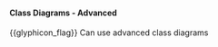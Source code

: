 <div id="title">

#### Class Diagrams - Advanced

</div>

<span id="prereqs"><dynamic-panel src="../../../oopDesign/inheritance/interfaces/unit-inElsewhere-asFlat.md" boilerplate header="%%{{glyphicon_education}} OOP: Inheritance → Interfaces%%" />
<dynamic-panel src="../../../oopDesign/inheritance/abstractClasses/unit-inElsewhere-asFlat.md" boilerplate header="%%{{glyphicon_education}} OOP → Inheritance → Abstract Classes%%" />
<dynamic-panel src="../../../oopDesign/associations/associationClasses/unit-inElsewhere-asFlat.md" boilerplate header="%%{{glyphicon_education}} OOP → Associations → Association Classes%%" /></span>

<span id="outcomes">{{glyphicon_flag}} Can use advanced class diagrams</span>

<div id="body">



</div>

<div id="extras">

<include src="exercises.md" />

</div>